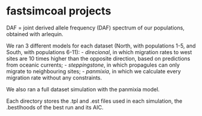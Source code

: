 <h1>fastsimcoal projects</h1>

DAF = joint derived allele frequency (DAF) spectrum of our populations, obtained with arlequin.

We ran 3 different models for each dataset (North, with populations 1-5, and South, with populations 6-11):
	- <i>direcional</i>, in which migration rates to west sites are 10 times higher than the opposite direction, based on predictions from oceanic currents;
	- <i>steppingstone</i>, in which propagules can only migrate to neighbouring sites;
	- <i>panmixia</i>, in which we calculate every migration rate without any constraints.
	
We also ran a full dataset simulation with the panmixia model.

Each directory stores the .tpl and .est files used in each simulation, the .bestlhoods of the best run and its AIC.
